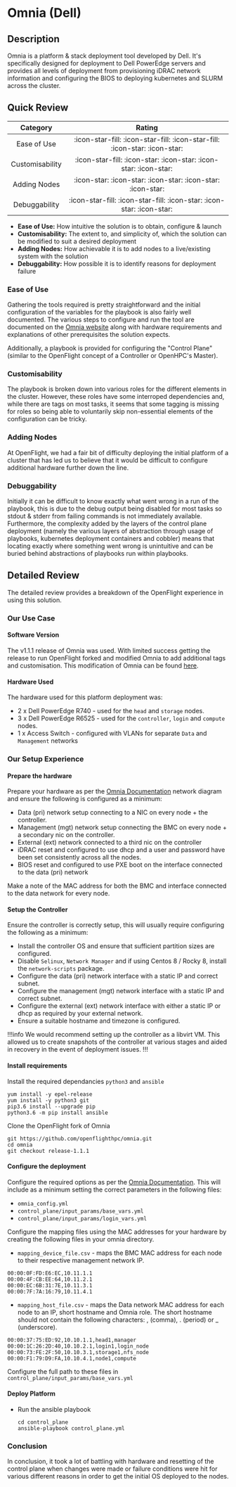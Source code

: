 # Omnia (Dell)

## Description

Omnia is a platform & stack deployment tool developed by Dell. It's specifically designed for deployment to Dell PowerEdge servers and provides all levels of deployment from provisioning iDRAC network information and configuring the BIOS to deploying kubernetes and SLURM across the cluster.

## Quick Review

|    Category     |                                       Rating                                         |
| :-------------: | :----------------------------------------------------------------------------------: |
| Ease of Use     | :icon-star-fill: :icon-star-fill: :icon-star-fill: :icon-star: :icon-star:           |
| Customisability | :icon-star-fill: :icon-star: :icon-star: :icon-star: :icon-star:                     |
| Adding Nodes    | :icon-star: :icon-star: :icon-star: :icon-star: :icon-star:                          |
| Debuggability   | :icon-star-fill: :icon-star-fill: :icon-star: :icon-star: :icon-star:                |


- **Ease of Use:** How intuitive the solution is to obtain, configure & launch
- **Customisability:** The extent to, and simplicity of, which the solution can be modified to suit a desired deployment
- **Adding Nodes:** How achievable it is to add nodes to a live/existing system with the solution
- **Debuggability:** How possible it is to identify reasons for deployment failure

### Ease of Use

Gathering the tools required is pretty straightforward and the initial configuration of the variables for the playbook is also fairly well documented. The various steps to configure and run the tool are documented on the [Omnia website](https://dellhpc.github.io/omnia/) along with hardware requirements and explanations of other prerequisites the solution expects.

Additionally, a playbook is provided for configuring the "Control Plane" (similar to the OpenFlight concept of a Controller or OpenHPC's Master).

### Customisability

The playbook is broken down into various roles for the different elements in the cluster. However, these roles have some interroped dependencies and, while there are tags on most tasks, it seems that some tagging is missing for roles so being able to voluntarily skip non-essential elements of the configuration can be tricky.

### Adding Nodes

At OpenFlight, we had a fair bit of difficulty deploying the initial platform of a cluster that has led us to believe that it would be difficult to configure additional hardware further down the line.

### Debuggability

Initially it can be difficult to know exactly what went wrong in a run of the playbook, this is due to the debug output being disabled for most tasks so stdout & stderr from failing commands is not immediately available. Furthermore, the complexity added by the layers of the control plane deployment (namely the various layers of abstraction through usage of playbooks, kubernetes deployment containers and cobbler) means that locating exactly where something went wrong is unintuitive and can be buried behind abstractions of playbooks run within playbooks.

## Detailed Review

The detailed review provides a breakdown of the OpenFlight experience in using this solution.

### Our Use Case

#### Software Version

The v1.1.1 release of Omnia was used. With limited success getting the release to run OpenFlight forked and modified Omnia to add additional tags and customisation. This modification of Omnia can be found [here](https://github.com/openflighthpc/omnia/tree/dev/deployment-updates-v1.1.1).

#### Hardware Used

The hardware used for this platform deployment was:

- 2 x Dell PowerEdge R740 - used for the `head` and `storage` nodes.
- 3 x Dell PowerEdge R6525 - used for the `controller`, `login` and `compute` nodes.
- 1 x Access Switch - configured with VLANs for separate `Data` and `Management` networks

### Our Setup Experience

#### Prepare the hardware

Prepare your hardware as per the [Omnia Documentation](https://dellhpc.github.io/omnia/INSTALL_OMNIA_CONTROL_PLANE.html) network diagram and ensure the following is configured as a minimum:

- Data (pri) network setup connecting to a NIC on every node + the controller.
- Management (mgt) network setup connecting the BMC on every node + a secondary nic on the controller.
- External (ext) network connected to a third nic on the controller
- iDRAC reset and configured to use dhcp and a user and password have been set consistently across all the nodes.
- BIOS reset and configured to use PXE boot on the interface connected to the data (pri) network

Make a note of the MAC address for both the BMC and interface connected to the data network for every node.

#### Setup the Controller
Ensure the controller is correctly setup, this will usually require configuring the following as a minimum:
- Install the controller OS and ensure that sufficient partition sizes are configured.
- Disable `Selinux`, `Network Manager` and if using Centos 8 / Rocky 8, install the `network-scripts` package.
- Configure the data (pri) network interface with a static IP and correct subnet.
- Configure the management (mgt) network interface with a static IP and correct subnet.
- Configure the external (ext) network interface with either a static IP or dhcp as required by your external network.
- Ensure a suitable hostname and timezone is configured.

!!!info
We would recommend setting up the controller as a libvirt VM. This allowed us to create snapshots of the controller  at various stages and aided in recovery in the event of deployment issues.
!!!

#### Install requirements

Install the required dependancies `python3` and `ansible`
```shell
yum install -y epel-release
yum install -y python3 git
pip3.6 install --upgrade pip
python3.6 -m pip install ansible
```
Clone the OpenFlight fork of Omnia
  ```shell
  git https://github.com/openflighthpc/omnia.git
  cd omnia
  git checkout release-1.1.1
  ```

#### Configure the deployment
Configure the required options as per the [Omnia Documentation](https://dellhpc.github.io/omnia/INSTALL_OMNIA_CONTROL_PLANE.html). This will include as a minimum setting the correct parameters in the following files:

- `omnia_config.yml`
- `control_plane/input_params/base_vars.yml`
- `control_plane/input_params/login_vars.yml`

Configure the mapping files using the MAC addresses for your hardware by creating the following files in your omnia directory.

- `mapping_device_file.csv` - maps the BMC MAC address for each node to their respective management network IP.
```
00:00:0F:FD:E6:EC,10.11.1.1
00:00:4F:CB:EE:64,10.11.2.1
00:00:EC:6B:31:7E,10.11.3.1
00:00:7F:7A:16:79,10.11.4.1
```
- `mapping_host_file.csv` - maps the Data network MAC address for each node to an IP, short hostname and Omnia role. The short hostname should not contain the following characters: , (comma), . (period) or _ (underscore).
```
00:00:37:75:ED:92,10.10.1.1,head1,manager
00:00:1C:26:2D:40,10.10.2.1,login1,login_node
00:00:73:FE:2F:50,10.10.3.1,storage1,nfs_node
00:00:F1:79:D9:FA,10.10.4.1,node1,compute
```

Configure the full path to these files in `control_plane/input_params/base_vars.yml`

#### Deploy Platform
- Run the ansible playbook
  ```shell
  cd control_plane
  ansible-playbook control_plane.yml
  ```

### Conclusion

In conclusion, it took a lot of battling with hardware and resetting of the control plane when changes were made or failure conditions were hit for various different reasons in order to get the initial OS deployed to the nodes.
